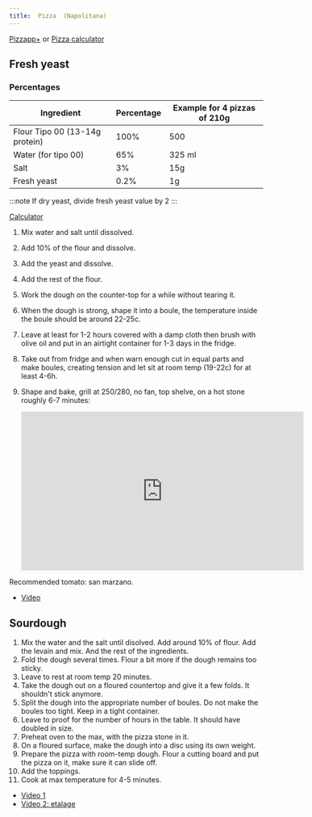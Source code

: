 ```yaml
---
title:  Pizza  (Napolitana)
---
```


[Pizzapp+](https://apps.apple.com/fr/app/pizzapp/id1228158792#?platform=ipad)
or [Pizza calculator](https://pizza-calculator.the-bread-code.io/)

## Fresh yeast

### Percentages

|           Ingredient           | Percentage | Example for 4 pizzas of 210g |
| ------------------------------ | ---------- | ---------------------------- |
| Flour Tipo 00 (13-14g protein) | 100%       | 500                          |
| Water (for tipo 00)            | 65%        | 325 ml                       |
| Salt                           | 3%         | 15g                          |
| Fresh yeast                    | 0.2%       | 1g                           |

:::note
If dry yeast, divide fresh yeast value by 2
:::

[Calculator](https://www.stadlermade.com/pizza-dough-calculator/)

1. Mix water and salt until dissolved.
1. Add 10% of the flour and dissolve.
1. Add the yeast and dissolve.
1. Add the rest of the flour.
1. Work the dough on the counter-top for a while without tearing it.
1. When the dough is strong, shape it into a boule, the temperature
    inside the boule should be around 22-25c.
1. Leave at least for 1-2 hours covered with a damp cloth then brush with olive oil and put
   in an airtight container for 1-3 days in the fridge.
1. Take out from fridge and when warn enough cut in equal parts and make boules,
    creating tension and let sit at room temp (19-22c) for at least 4-6h.
1. Shape and bake, grill at 250/280, no fan, top shelve, on a hot stone roughly 6-7 minutes:

    <iframe width="560" height="315" src="https://www.youtube.com/embed/EI4RoemHe5M?start=1532" title="YouTube video player" frameborder="0" allow="accelerometer; autoplay; clipboard-write; encrypted-media; gyroscope; picture-in-picture" allowfullscreen></iframe>

Recommended tomato: san marzano.

- [Video](https://www.youtube.com/watch?v=8Q_9h6VKm9c)

## Sourdough

1.  Mix the water and the salt until disolved. Add around 10% of flour.
    Add the levain and mix. And the rest of the ingredients.
2.  Fold the dough several times. Flour a bit more if the dough remains
    too sticky.
3.  Leave to rest at room temp 20 minutes.
4.  Take the dough out on a floured countertop and give it a few folds.
    It shouldn't stick anymore.
5.  Split the dough into the appropriate number of boules. Do not make
    the boules too tight. Keep in a tight container.
6.  Leave to proof for the number of hours in the table. It should have
    doubled in size.
7.  Preheat oven to the max, with the pizza stone in it.
8.  On a floured surface, make the dough into a disc using its own
    weight.
9.  Prepare the pizza with room-temp dough. Flour a cutting board and
    put the pizza on it, make sure it can slide off.
10. Add the toppings.
11. Cook at max temperature for 4-5 minutes.

- [Video 1](https://www.youtube.com/watch?v=PntHJgueOtQ)
- [Video 2: etalage](https://www.youtube.com/watch?v=XQj_P6kOa-k)

